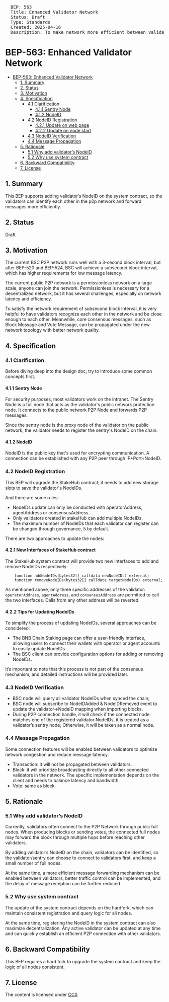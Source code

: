 <pre>
  BEP: 563
  Title: Enhanced Validator Network
  Status: Draft
  Type: Standards
  Created: 2025-04-16
  Description: To make network more efficient between validators.
</pre>

# BEP-563: Enhanced Validator Network
- [BEP-563: Enhanced Validator Network](#bep-563-enhanced-validator-network)
  * [1. Summary](#1-summary)
  * [2. Status](#2-status)
  * [3. Motivation](#3-motivation)
  * [4. Specification](#4-specification)
    + [4.1 Clarification](#41-clarification)
      - [4.1.1 Sentry Node](#411-sentry-node)
      - [4.1.2 NodeID](#412-nodeid)
    + [4.2 NodeID Registration](#42-nodeid-registration)
      - [4.2.1 Update on web page](#421-update-on-web-page)
      - [4.2.2 Update on node start](#422-update-on-node-start)
    + [4.3 NodeID Verification](#43-nodeid-verification)
    + [4.4 Message Propagation](#44-message-propagation)
  * [5. Rationale](#5-rationale)
    + [5.1 Why add validator’s NodeID](#51-why-add-validators-nodeid)
    + [5.2 Why use system contract](#52-why-use-system-contract)
  * [6. Backward Compatibility](#6-backward-compatibility)
  * [7. License](#7-license)

## 1. Summary

This BEP supports adding validator’s NodeID on the system contract, so the validators can identify each other in the p2p network and forward messages more efficiently.

## 2. Status

Draft

## 3. Motivation

The current BSC P2P network runs well with a 3-second block interval, but after BEP-520 and BEP-524, BSC will achieve a subsecond block interval, which has higher requirements for low message latency.

The current public P2P network is a permissionless network on a large scale, anyone can join the network. Permissionless is necessary for a decentralized network, but it has several challenges, especially on network latency and efficiency.

To satisfy the network requirement of subsecond block interval, it is very helpful to have validators recognize each other in the network and be close enough to each other. Meanwhile, core consensus messages, such as Block Message and Vote Message, can be propagated under the new network topology with better network quality.

## 4. Specification

### 4.1 Clarification

Before diving deep into the design doc, try to introduce some common concepts first.

#### 4.1.1 Sentry Node

For security purposes, most validators work on the intranet. The Sentry Node is a full node that acts as the validator's public network protection node. It connects to the public network P2P Node and forwards P2P messages.

Since the sentry node is the proxy node of the validator on the public network, the validator needs to register the sentry's NodeID on the chain.

#### 4.1.2 NodeID

NodeID is the public key that's used for encrypting communication. A connection can be established with any P2P peer through IP+Port+NodeID.

### 4.2 NodeID Registration

This BEP will upgrade the StakeHub contract; it needs to add new storage slots to save the validator's NodeIDs.

And there are some rules:

- NodeIDs update can only be conducted with operatorAddress, agentAddress or consensusAddress.
- Only validators created in stakeHub can add multiple NodeIDs.
- The maximum number of NodeIDs that each validator can register can be changed through governance, 5 by default.

There are two approaches to update the nodes:

#### 4.2.1 New Interfaces of StakeHub contract

The StakeHub system contract will provide two new interfaces to add and remove NodeIDs respectively:

```solidity
    function addNodeIDs(bytes32[] calldata newNodeIDs) external;
    function removeNodeIDs(bytes32[] calldata targetNodeIDs) external;
```

As mentioned above, only three specific addresses of the validator: `operatorAddress`, `agentAddress`, and `consensusAddress` are permitted to call the two interfaces. Calls from any other address will be reverted.

#### 4.2.2 Tips for Updating NodeIDs

To simplify the process of updating NodeIDs, several approaches can be considered:

- The BNB Chain Staking page can offer a user-friendly interface, allowing users to connect their wallets with operator or agent accounts to easily update NodeIDs.
- The BSC client can provide configuration options for adding or removing NodeIDs.

It’s important to note that this process is not part of the consensus mechanism, and detailed instructions will be provided later.

### 4.3 NodeID Verification

- BSC node will query all validator NodeIDs when synced the chain;
- BSC node will subscribe to NodeIDAdded & NodeIDRemoved event to update the validator->NodeID mapping when importing blocks.
- During P2P connection handle, it will check if the connected node matches one of the registered validator NodeIDs, it is treated as a validator’s sentry node; Otherwise, it will be taken as a normal node.

### 4.4 Message Propagation

Some connection features will be enabled between validators to optimize network congestion and reduce message latency.

- Transaction: it will not be propagated between validators.
- Block: it will prioritize broadcasting directly to all other connected validators in the network. The specific implementation depends on the client and needs to balance latency and bandwidth.
- Vote: same as block.

## 5. Rationale

### 5.1 Why add validator’s NodeID

Currently, validators often connect to the P2P Network through public full nodes. When producing blocks or sending votes, the connected full nodes may forward the block through multiple hops before reaching other validators.

By adding validator’s NodeID on the chain, validators can be identified, so the validator/sentry can choose to connect to validators first, and keep a small number of full nodes.

At the same time, a more efficient message forwarding mechanism can be enabled between validators, better traffic control can be implemented, and the delay of message reception can be further reduced.

### 5.2 Why use system contract

The update of the system contract depends on the hardfork, which can maintain consistent registration and query logic for all nodes.

At the same time, registering the NodeID in the system contract can also maximize decentralization. Any active validator can be updated at any time and can quickly establish an efficient P2P connection with other validators.

## 6. Backward Compatibility

This BEP requires a hard fork to upgrade the system contract and keep the logic of all nodes consistent.

## 7. License

The content is licensed under [CC0](https://creativecommons.org/publicdomain/zero/1.0/).
